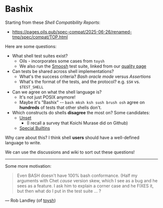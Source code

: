 Bashix
======

Starting from these *Shell Compatibility Reports*:

- <https://pages.oils.pub/spec-compat/2025-06-26/renamed-tmp/spec/compat/TOP.html>

Here are some questions:

- What shell test suites exist?
  - Oils - incorporates some cases from `toysh`
  - We also run the [Smoosh][] test suite, linked from our [quality
    page](https://oils.pub/release/latest/quality.html)
- Can tests be shared across shell implementations?
  - What's the success criteria?  *Bash oracle mode* versus *Assertions*
  - What's the format of the tests, and the protocol?  e.g. `$SH` vs. `$TEST_SHELL`
- Can we agree on what the shell language is?
  - It's not just POSIX anymore!
  - Maybe it's "Bashix" -- `bash mksh ksh sush brush osh` agree on **hundreds**
    of tests that other shells don't.
- Which constructs do shells **disagree** the most on?  Some candidates:
  - [Unset](https://pages.oils.pub/spec-compat/2025-06-26/renamed-tmp/spec/compat/ble-unset.html)
    - (I recall a survey that Koichi Murase did on Github)
  - [Special Builtins](https://pages.oils.pub/spec-compat/2025-06-26/renamed-tmp/spec/compat/builtin-special.html)

Why care about this?  I think shell **users** should have a well-defined
language to write.

We can use the discussions and wiki to sort out these questions!

[Smoosh]: https://github.com/mgree/smoosh/tree/master/tests/shell

---

Some more motivation:

> Even BASH doesn't have 100% bash conformance. (Half my arguments with Chet
> _cause_ version skew, which I see as a bug and he sees as a feature.  I ask
> him to explain a corner case and he FIXES it, but then what do I put in the
> test suite ... ?

&mdash; Rob Landley (of [toysh](https://landley.net/toybox/))
